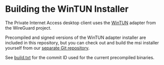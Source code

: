 # Building the WinTUN Installer

The Private Internet Access desktop client uses the [WinTUN](https://wintun.net) adapter from the WireGuard project.

Precompiled and signed versions of the WinTUN adapter installer are included in this repository, but you can check out and build the msi installer yourself from our [separate Git repository](https://github.com/pia-foss/desktop-wireguard).

See [build.txt](build.txt) for the commit ID used for the current precompiled binaries.

